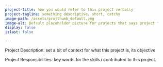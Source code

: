 ```yaml
---
project-title: how you would refer to this project verbally
project-tagline: something descriptive, short, catchy
image-path: /assets/projthumb_default.png
image-alt: Default placeholder picture for projects that says project thumbnail.
display: false
islast: false

---
```


Project Description: set a bit of context for what this project is, its objective

<p class="project-responsibilities">
    Project Responsibilities: key words for the skills i contributed to this project.
</p>